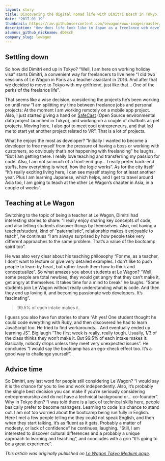 ```yaml
---
layout: story
title: Discovering the digital nomad life with Dimitri Bosch in Tokyo.
date: "2017-01-19"
thumbnail: https://raw.githubusercontent.com/lewagon/www-images/master/stories/story-dimitri-bosh-portrait.jpg
description: "How does life look like in Japan as a freelance web developer? We sat down with Dimitri, recently settled in Tokyo and one of our teacher for the coming batch, to talk about his experience so far."
alumnus_github_nickname: db0sch
company_slug: lewagon
---
```


## Settling down

So how did Dimitri end up in Tokyo? “Well, I am here on working holiday visa” starts Dimitri, a convenient way for freelancers to live here “I did two sessions of Le Wagon in Paris as a teacher assistant in 2016. And after that we decided to move to Tokyo with my girlfriend, just like that… One of the perks of the freelance life”.

That seems like a wise decision, considering the projects he’s been working on until now “I am splitting my time between freelance jobs and personal projects: At the moment I am working remotely on a mobile app project. Also, I just started giving a hand on [SafeCast](http://safecast.org/) (Open Source environmental data project launched in Tokyo), and working on a couple of chatbots as pet projects. Moving here, I also got to meet cool entrepreneurs, and that led me to start yet another project related to VR”. That is a lot of projects.

What he enjoys the most as developer? “Initially I wanted to become a developer to free myself from the pressure of having a boss or working with customers, so obviously that’s not happening with freelancing” he laughs. “But I am getting there. I really love teaching and transferring my passion for code. Also, I am not so much of a front-end guy… I really prefer back-end stuffs, how everything is wired, how the logic works”.
As for the city itself “It’s really exciting living here, I can see myself staying for at least another year. Plus I am learning Japanese, which helps, and I get to travel around Asia too, I am going to teach at the other Le Wagon’s chapter in Asia, in a couple of weeks”.

## Teaching at Le Wagon

Switching to the topic of being a teacher at Le Wagon, Dimitri had interesting stories to share: “I really enjoy sharing key concepts of code, and also letting students discover things by themselves. Also, not having a teacher/student, kind of “paternalistic”, relationship makes it enjoyable to teach”, he continues “I am always surprised by how people take very different approaches to the same problem. That’s a value of the bootcamp spirit too”.

He was also very clear about his teaching philosophy “For me, as a teacher, I don’t want to lecture or give very detailed examples. I don’t like to push people to learn by heart, but rather teach them how to think and conceptualize”.
So what amazes you about students at Le Wagon? “Well, some people are total newbies, they would get angry that they can’t make it, get angry at themselves. It takes time for a mind to break” he laughs. “Some students join Le Wagon without really understanding what is code. And then they end up loving it, and becoming passionate web developers. It’s fascinating”.

> 99.5% of each intake makes it.

I guess you also have fun stories to share “Ah yes! One student thought he could code everything with Ruby, and then discovered he had to learn JavaScript too. He tried to find workarounds… And eventually ended up learning JS”. Big laugh “The first week is really, really tough. Usually, 1/3 of the class thinks they won’t make it. But 99.5% of each intake makes it. Basically, nobody drops unless they meet very unexpected issues”. He concludes “I would say the bootcamp has an ego-check effect too. It’s a good way to challenge yourself”.

## Advice time

So Dimitri, any last word for people still considering Le Wagon? “I would say it is the chance for you to live and work independently. Also, it’s probably the single best decision you can make if you’re seriously considering entrepreneurship and do not have a technical background or… co-founder”. Why in Tokyo then? “I was told there is a lack of technical skills here, people basically prefer to become managers. Learning to code is a chance to stand out. I am not too worried about the bootcamp being run fully in English. Here I met a few people telling me they could not speak English, and then when they start talking, it’s as fluent as it gets. Probably a matter of modesty, or lack of confidence” he continues, laughing. “Still, I am interested to discover cultural differences and a probably a unique approach to learning and teaching”, and concludes with a grin “It’s going to be a great experience”.

*This article was originally published on [Le Wagon Tokyo Medium page](https://medium.com/@LeWagonTokyo/le-wagon-tokyo-portraits-discovering-the-digital-nomad-life-with-dimitri-c4984022dab7).*
